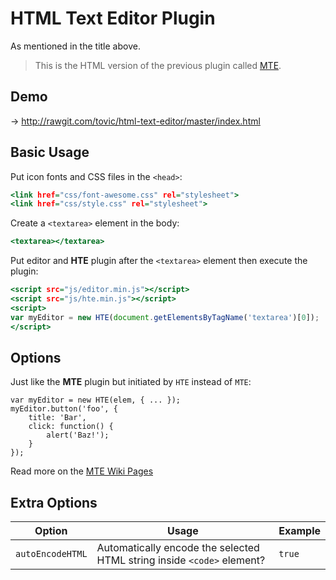 HTML Text Editor Plugin
=======================

As mentioned in the title above.

> This is the HTML version of the previous plugin called [MTE](https://github.com/tovic/markdown-text-editor "MTE – Markdown Text Editor").

Demo
----

&rarr; http://rawgit.com/tovic/html-text-editor/master/index.html

Basic Usage
-----------

Put icon fonts and CSS files in the `<head>`:

~~~ .html
<link href="css/font-awesome.css" rel="stylesheet">
<link href="css/style.css" rel="stylesheet">
~~~

Create a `<textarea>` element in the body:

~~~ .html
<textarea></textarea>
~~~

Put editor and **HTE** plugin after the `<textarea>` element then execute the plugin:

~~~ .html
<script src="js/editor.min.js"></script>
<script src="js/hte.min.js"></script>
<script>
var myEditor = new HTE(document.getElementsByTagName('textarea')[0]);
</script>
~~~

Options
-------

Just like the **MTE** plugin but initiated by `HTE` instead of `MTE`:

~~~ .javascript
var myEditor = new HTE(elem, { ... });
myEditor.button('foo', {
    title: 'Bar',
    click: function() {
        alert('Baz!');
    }
});
~~~

Read more on the [MTE Wiki Pages](https://github.com/tovic/markdown-text-editor/wiki)

Extra Options
-------------

| Option | Usage | Example |
| ------ | ----- | ------- |
| `autoEncodeHTML` | Automatically encode the selected HTML string inside `<code>` element? | `true` |